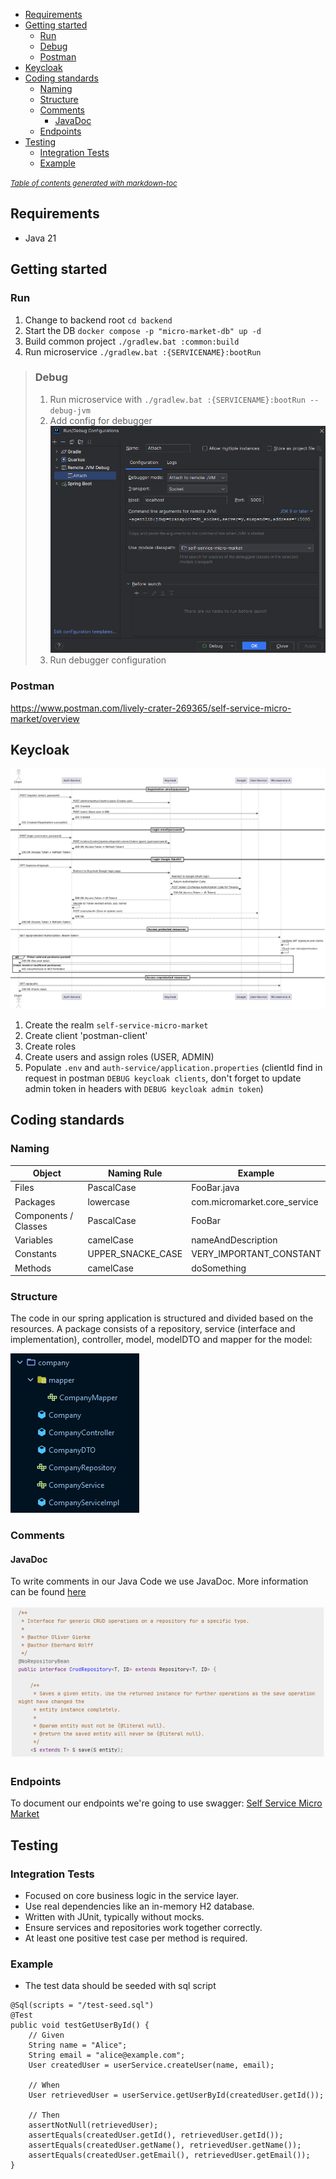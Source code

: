 - [Requirements](#requirements)
- [Getting started](#getting-started)
    * [Run](#run)
    * [Debug](#debug)
    * [Postman](#postman)
- [Keycloak](#keycloak)
- [Coding standards](#coding-standards)
    * [Naming](#naming)
    * [Structure](#structure)
    * [Comments](#comments)
        + [JavaDoc](#javadoc)
    * [Endpoints](#endpoints)
- [Testing](#testing)
    * [Integration Tests](#integration-tests)
    * [Example](#example)

<small><i><a href='http://ecotrust-canada.github.io/markdown-toc/'>Table of contents generated with markdown-toc</a></i></small>

## Requirements
- Java 21

## Getting started
### Run
1. Change to backend root `cd backend`
2. Start the DB `docker compose -p "micro-market-db" up -d`
3. Build common project `./gradlew.bat :common:build`
4. Run microservice `./gradlew.bat :{SERVICENAME}:bootRun`

> ### Debug
> 1. Run microservice with `./gradlew.bat :{SERVICENAME}:bootRun --debug-jvm`
> 2. Add config for debugger ![img.png](../misc/how-to-debug.png)
> 3. Run debugger configuration

### Postman
https://www.postman.com/lively-crater-269365/self-service-micro-market/overview

## Keycloak
![security-diagram.png](../misc/security-diagram.png)
1. Create the realm `self-service-micro-market`
2. Create client 'postman-client'
3. Create roles
4. Create users and assign roles (USER, ADMIN)
5. Populate `.env` and `auth-service/application.properties` (clientId find in request in postman `DEBUG keycloak clients`, don't forget to update admin token in headers with `DEBUG keycloak admin token`)

## Coding standards
### Naming
| Object               | Naming Rule       | Example                      |
|----------------------|-------------------|------------------------------|
| Files                | PascalCase        | FooBar.java                  |
| Packages             | lowercase         | com.micromarket.core_service |
| Components / Classes | PascalCase        | FooBar                       |
| Variables            | camelCase         | nameAndDescription           |
| Constants            | UPPER_SNACKE_CASE | VERY_IMPORTANT_CONSTANT      |    
| Methods              | camelCase         | doSomething                  |

### Structure
The code in our spring application is structured and divided based on the resources. A package consists of a repository, service (interface and implementation), controller, model, modelDTO and mapper for the model:

![spring-package-structure.png](../misc/spring-package-structure.png)

### Comments

#### JavaDoc
To write comments in our Java Code we use JavaDoc. More information can be found [here](#https://www.baeldung.com/javadoc)

![java-doc.png](../misc/java-doc.png)

### Endpoints
To document our endpoints we're going to use swagger:
[Self Service Micro Market](https://app.swaggerhub.com/apis/JeromeTownsend/MiniMarket/1.0.0)

## Testing
### Integration Tests
- Focused on core business logic in the service layer.
- Use real dependencies like an in-memory H2 database.
- Written with JUnit, typically without mocks.
- Ensure services and repositories work together correctly.
- At least one positive test case per method is required.
### Example
* The test data should be seeded with sql script
```
@Sql(scripts = "/test-seed.sql")
@Test
public void testGetUserById() {
    // Given
    String name = "Alice";
    String email = "alice@example.com";
    User createdUser = userService.createUser(name, email);

    // When
    User retrievedUser = userService.getUserById(createdUser.getId());

    // Then
    assertNotNull(retrievedUser);
    assertEquals(createdUser.getId(), retrievedUser.getId());
    assertEquals(createdUser.getName(), retrievedUser.getName());
    assertEquals(createdUser.getEmail(), retrievedUser.getEmail());
}
```